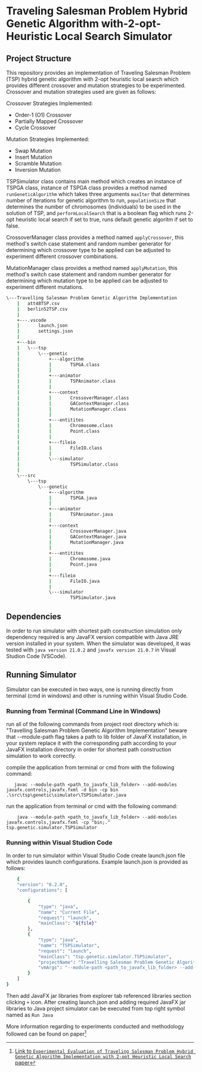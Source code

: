 # Traveling Salesman Problem Hybrid Genetic Algorithm with-2-opt-Heuristic Local Search Simulator

## Project Structure 
This repository provides an implementation of Traveling Salesman Problem (TSP) hybrid genetic algorithm
with 2-opt heuristic local search which provides different crossover and mutation strategies to be experimented.
Crossover and mutation strategies used are given as follows:

Crossover Strategies Implemented:
- Order-1 (O1) Crossover
- Partially Mapped Crossover
- Cycle Crossover

Mutation Strategies Implemented:
- Swap Mutation
- Insert Mutation
- Scramble Mutation
- Inversion Mutation

TSPSimulator class contains main method which creates an instance of TSPGA class, 
instance of TSPGA class provides a method named `runGeneticAlgorithm` which takes three arguments 
`maxIter` that determines number of iterations for genetic algorithm to run, `populationSize` that 
determines the number of chromosomes (individuals) to be used in the solution of TSP, and `performLocalSearch`
that is a boolean flag which runs 2-opt heuristic local search if set to true, runs default genetic algoritm 
if set to false.

CrossoverManager class provides a method named `applyCrossover`, this method's switch case statement and 
random number generator for determining which crossover type to be applied can be adjusted to experiment 
different crossover combinations.


MutationManager class provides a method named `applyMutation`, this method's switch case statement and 
random number generator for determining which mutation type to be applied can be adjusted to experiment 
different mutations.


```bash
\---Travelling Salesman Problem Genetic Algorithm Implementation
    |   att48TSP.csv  
    |   berlin52TSP.csv  
    |  
    +---.vscode  
    |       launch.json  
    |       settings.json  
    |  
    +---bin  
    |   \---tsp  
    |       \---genetic  
    |           +---algorithm  
    |           |       TSPGA.class  
    |           |  
    |           +---animator  
    |           |       TSPAnimator.class  
    |           |  
    |           +---context  
    |           |       CrossoverManager.class  
    |           |       GAContextManager.class  
    |           |       MutationManager.class  
    |           |  
    |           +---entitites  
    |           |       Chromosome.class  
    |           |       Point.class  
    |           |  
    |           +---fileio  
    |           |       FileIO.class  
    |           |  
    |           \---simulator  
    |                   TSPSimulator.class  
    |  
    \---src  
        \---tsp  
            \---genetic  
                +---algorithm  
                |       TSPGA.java  
                |  
                +---animator  
                |       TSPAnimator.java  
                |  
                +---context  
                |       CrossoverManager.java  
                |       GAContextManager.java  
                |       MutationManager.java  
                |  
                +---entitites  
                |       Chromosome.java  
                |       Point.java  
                |  
                +---fileio  
                |       FileIO.java  
                |  
                \---simulator  
                        TSPSimulator.java  
```

## Dependencies
In order to run simulator with shortest path construction simulation only dependency required is any JavaFX
version compatible with Java JRE version installed in your system. When the simulator was developed, it was 
tested with `java version 21.0.2` and `javafx version 21.0.7` in Visual Studion Code (VSCode). 

## Running Simulator
Simulator can be executed in two ways, one is running directly from terminal (cmd in windows) and other is 
running within Visual Studio Code.

### Running from Terminal (Command Line in Windows)
run all of the following commands from project root directory which is: "Travelling Salesman Problem Genetic Algorithm Implementation"
beware that --module-path flag takes a path to lib folder of JavaFX installation, in your system replace it with the corresponding path 
according to your JavaFX installation directory in order for shortest path construction simulation to work correctly. 

 compile the application from terminal or cmd from with the following command:

 ```
    javac --module-path <path_to_javafx_lib_folder> --add-modules javafx.controls,javafx.fxml -d bin -cp bin .\src\tsp\genetic\simulator\TSPSimulator.java
 ```

run the application from terminal or cmd with the following command:

 ```
     java --module-path <path_to_javafx_lib_folder> --add-modules javafx.controls,javafx.fxml -cp "bin;." tsp.genetic.simulator.TSPSimulator
 ```

### Running within Visual Studion Code
In order to run simulator within Visual Studio Code create launch.json file which provides launch configurations.
Example launch.json is provided as follows: 

```bash
    {
    "version": "0.2.0",
    "configurations": [

        {
            "type": "java",
            "name": "Current File",
            "request": "launch",
            "mainClass": "${file}"
        },
        {
            "type": "java",
            "name": "TSPSimulator",
            "request": "launch",
            "mainClass": "tsp.genetic.simulator.TSPSimulator",
            "projectName": "Travelling Salesman Problem Genetic Algorithm Implementation",
            "vmArgs": "--module-path <path_to_javafx_lib_folder> --add-modules javafx.controls,javafx.fxml"
        }
    ]
}
```

Then add JavaFX jar libraries from explorer tab referenced libraries section clicking `+` icon.
After creating launch.json and adding required JavaFX jar libraries to Java project simulator can
be executed from top right symbol named as `Run Java`

More information regarding to experiments conducted and methodology followed can be found on paper[^1]

[^1]: [Link to `Experimental Evaluation of Traveling Salesman
Problem Hybrid Genetic Algorithm Implementation
with 2-opt Heuristic Local Search` paper](CENG632_Project_Report_IEEE_Paper.pdf)
